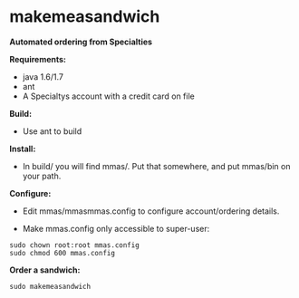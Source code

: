 makemeasandwich
===============

**Automated ordering from Specialties**

**Requirements:**
* java 1.6/1.7
* ant
* A Specialtys account with a credit card on file

**Build:**
* Use ant to build

**Install:**
* In build/ you will find mmas/. Put that somewhere, and put mmas/bin on your path.

**Configure:**
* Edit mmas/mmasmmas.config to configure account/ordering details.

* Make mmas.config only accessible to super-user:
```
sudo chown root:root mmas.config
sudo chmod 600 mmas.config
```

**Order a sandwich:**
```
sudo makemeasandwich
```

